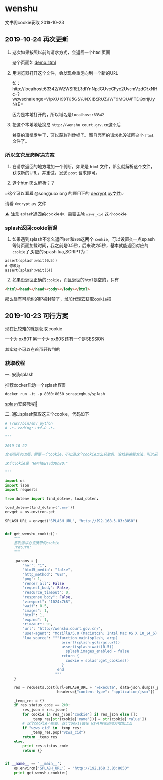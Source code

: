 # wenshu
文书网cookie获取 2019-10-23


## 2019-10-24 再次更新

1. 这次如果按照以前的请求方式，会返回一个html页面

	这个页面如 [demo.html](https://github.com/nciefeiniu/wenshu/blob/master/demo.html)

2. 用浏览器打开这个文件，会发现会重定向到一个新的URL

	如：http://localhost:63342/WZWSREL3dlYnNpdGUvcGFyc2UvcmVzdC5xNHc=?wzwschallenge=V1pXU19DT05GSVJNX1BSRUZJWF9MQUJFTDQxNjUyNzE=

	因为是本地打开的，所以域名是`localhost:63342`

3. 把这个本地地址换成 `http://wenshu.court.gov.cn`这个后

	神奇的事情发生了，可以获取到数据了。而且后面的请求也没返回这个 `html` 文件了。

### 所以这次反爬解决方案

1. 在请求返回的地方增加一个判断，如果是 `html` 文件，那么就解析这个文件，获取新的URL，并重试，发送 `post` 请求即可。

2. 这个html怎么解析？？

~这个可以看看 @songguoxiong 的项目下的 [decrypt.py文件](https://github.com/songguoxiong/wenshu_utils/blob/master/wenshu_utils/old/wzws/decrypt.py)~

请看 `decrypt.py` 文件

⚠️ 注意 splash返回的cookie中，需要去除 `wzws_cid` 这个cookie

### splash返回cookie错误

1. 如果遇到splash不怎么返回`80T`和`80S`这两个 `cookie`，可以设置久一点splash等待页面加载时间，我之前是0.5秒，后来改为5秒，基本就能返回对应的`cookie`了,对应的splash lua_SCRIPT为：

```
assert(splash:wait(0.5))
# 修改为
assert(splash:wait(5))
```


2. 如果没返回正确的`cookie`，而且返回的`html`是空的，只有

```html
<html><head></head><body></body></html>
```
那么很有可能你的IP被封禁了，增加代理去获取`cookie`把


## 2019-10-23 可行方案

现在比较难的就是获取 cookie

一个为 xx80T 另一个为 xx80S  还有一个是SESSION


其实这个可以在首页获取到的


### 获取教程

一. 安装splash
  
  推荐docker启动一个splash容器
  ```
  docker run -it -p 8050:8050 scrapinghub/splash
  ```
  
  [splash安装教程📖](https://splash.readthedocs.io/en/stable/install.html#linux-docker)

二. 通过splash获取这三个cookie，代码如下

```python
# !/usr/bin/env python
# -*- coding: utf-8 -*-

"""

2019-10-22

文书网再次改版，需要一个cookie，不知道这个cookie怎么获取的，没找到破解方法，所以采用splash请求首页去获取这个cookie

这个cookie是 "HM4hUBT0dDOn80T"

"""

import os
import json
import requests

from dotenv import find_dotenv, load_dotenv

load_dotenv(find_dotenv('.env'))
envget = os.environ.get

SPLASH_URL = envget("SPLASH_URL", "http://192.168.3.83:8050")


def get_wenshu_cookie():
    """
    获取请求必须携带的cookie
    :return:
    """

    _params = {
        "har": "1",
        "html5_media": "false",
        "http_method": "GET",
        "png": 1,
        "render_all": False,
        "request_body": False,
        "resource_timeout": 0,
        "response_body": False,
        "viewport": "1024x768",
        "wait": 0.5,
        "images": 1,
        "html": 1,
        "expand": 1,
        "timeout": 90,
        "url": "http://wenshu.court.gov.cn/",
        "user-agent": "Mozilla/5.0 (Macintosh; Intel Mac OS X 10_14_6) AppleWebKit/537.36 (KHTML, like Gecko) Chrome/77.0.3865.120 Safari/537.36",
        "lua_source": """function main(splash, args)
                          assert(splash:go(args.url))
                          assert(splash:wait(0.5))
                            splash.images_enabled = false
                          return {
                            cookie = splash:get_cookies()
                          }
                        end
                       """
    }

    res = requests.post(url=SPLASH_URL + '/execute', data=json.dumps(_params),
                        headers={"content-type": "application/json"})

    _temp_res = {}
    if res.status_code == 200:
        res_json = res.json()
        for cookie in res_json['cookie'] if res_json else []:
            _temp_res[str(cookie['name'])] = str(cookie['value'])
        # 这个cookie不能要，这个cookie会在 wzws解密的地方增加上去
        if "wzws_cid" in _temp_res:
            _temp_res.pop("wzws_cid")
        return _temp_res
    else:
        print res.status_code
        return {}


if __name__ == '__main__':
    os.environ['SPLASH_URL'] = "http://192.168.3.83:8050"
    print get_wenshu_cookie()

```
